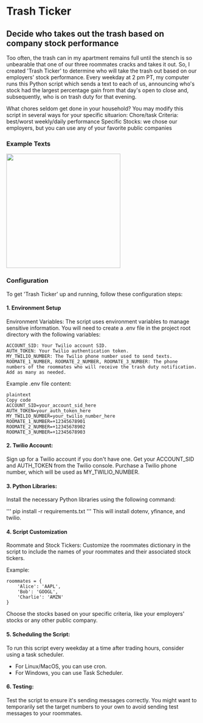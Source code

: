 # Trash Ticker
## Decide who takes out the trash based on company stock performance

Too often, the trash can in my apartment remains full until the stench is so unbearable that one of our three roommates cracks and takes it out. So, I created 'Trash Ticker' to determine who will take the trash out based on our employers' stock performance. Every weekday at 2 pm PT, my computer runs this Python script which sends a text to each of us, announcing who's stock had the largest percentage gain from that day's open to close and, subsequently, who is on trash duty for that evening.

What chores seldom get done in your household? You may modify this script in several ways for your specific situarion: 
Chore/task
Criteria: best/worst weekly/daily performance
Specific Stocks: we chose our employers, but you can use any of your favorite public companies
 
### Example Texts
<img src="https://github.com/Shaan-Ahuja/Trash-Ticker/assets/82416480/b762b58e-882f-47f1-99b2-979c7ded784a" width="300">


### Configuration
To get 'Trash Ticker' up and running, follow these configuration steps:

#### 1. Environment Setup
Environment Variables:
The script uses environment variables to manage sensitive information. You will need to create a .env file in the project root directory with the following variables:

```
ACCOUNT_SID: Your Twilio account SID.
AUTH_TOKEN: Your Twilio authentication token.
MY_TWILIO_NUMBER: The Twilio phone number used to send texts.
ROOMATE_1_NUMBER, ROOMATE_2_NUMBER, ROOMATE_3_NUMBER: The phone numbers of the roommates who will receive the trash duty notification. Add as many as needed.
```

Example .env file content:
```
plaintext
Copy code
ACCOUNT_SID=your_account_sid_here
AUTH_TOKEN=your_auth_token_here
MY_TWILIO_NUMBER=your_twilio_number_here
ROOMATE_1_NUMBER=+12345678901
ROOMATE_2_NUMBER=+12345678902
ROOMATE_3_NUMBER=+12345678903
```

#### 2. Twilio Account:

Sign up for a Twilio account if you don't have one.
Get your ACCOUNT_SID and AUTH_TOKEN from the Twilio console.
Purchase a Twilio phone number, which will be used as MY_TWILIO_NUMBER.


#### 3. Python Libraries:
Install the necessary Python libraries using the following command:

'''
pip install -r requirements.txt
'''
This will install dotenv, yfinance, and twilio.


#### 4. Script Customization
Roommate and Stock Tickers:
Customize the roommates dictionary in the script to include the names of your roommates and their associated stock tickers.

Example:
```
roommates = {
    'Alice': 'AAPL',
    'Bob': 'GOOGL',
    'Charlie': 'AMZN'
}
```
Choose the stocks based on your specific criteria, like your employers' stocks or any other public company.

#### 5. Scheduling the Script:
To run this script every weekday at a time after trading hours, consider using a task scheduler.

* For Linux/MacOS, you can use cron.
* For Windows, you can use Task Scheduler.
  
#### 6. Testing:
Test the script to ensure it's sending messages correctly. You might want to temporarily set the target numbers to your own to avoid sending test messages to your roommates.

